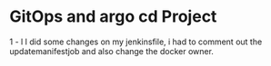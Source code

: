 # GitOps and argo cd Project
1 - l I did some changes on my jenkinsfile, i had to comment out the updatemanifestjob and also change the docker owner.
